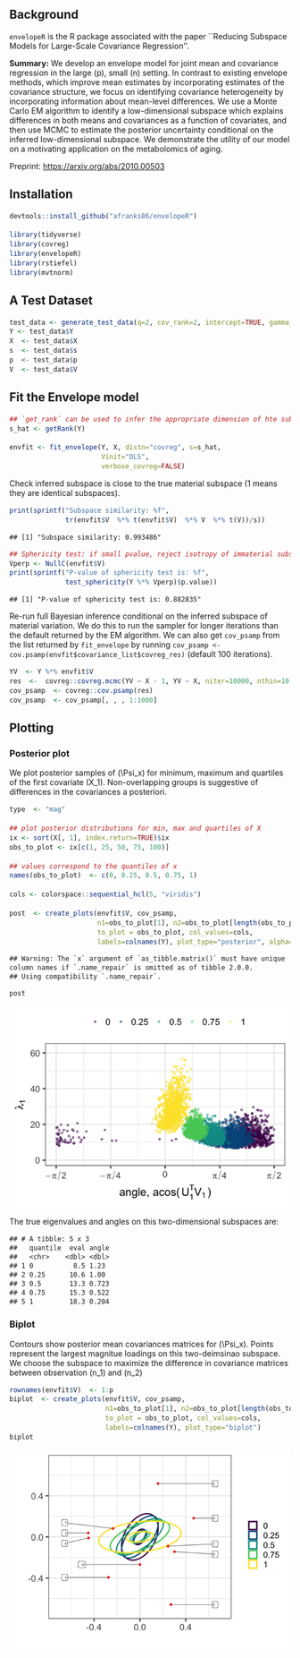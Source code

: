 
## Background

`envelopeR` is the R package associated with the paper \`\`Reducing
Subspace Models for Large-Scale Covariance Regression’’.

**Summary:** We develop an envelope model for joint mean and covariance
regression in the large \(p\), small \(n\) setting. In contrast to
existing envelope methods, which improve mean estimates by incorporating
estimates of the covariance structure, we focus on identifying
covariance heterogeneity by incorporating information about mean-level
differences. We use a Monte Carlo EM algorithm to identify a
low-dimensional subspace which explains differences in both means and
covariances as a function of covariates, and then use MCMC to estimate
the posterior uncertainty conditional on the inferred low-dimensional
subspace. We demonstrate the utility of our model on a motivating
application on the metabolomics of aging.

Preprint: <https://arxiv.org/abs/2010.00503>

## Installation

``` r
devtools::install_github("afranks86/envelopeR")

library(tidyverse)
library(covreg)
library(envelopeR)
library(rstiefel)
library(mvtnorm)
```

## A Test Dataset

``` r
test_data <- generate_test_data(q=2, cov_rank=2, intercept=TRUE, gamma_sd=1, error_sd=1, seed=4445)
Y <- test_data$Y
X  <- test_data$X
s  <- test_data$s
p  <- test_data$p
V  <- test_data$V
```

## Fit the Envelope model

``` r
## `get_rank` can be used to infer the appropriate dimension of hte subspace of material variation
s_hat <- getRank(Y)

envfit <- fit_envelope(Y, X, distn="covreg", s=s_hat,
                       Vinit="OLS",
                       verbose_covreg=FALSE)
```

Check inferred subspace is close to the true material subspace (1 means
they are identical subspaces).

``` r
print(sprintf("Subspace similarity: %f", 
              tr(envfit$V  %*% t(envfit$V)  %*% V  %*% t(V))/s))
```

    ## [1] "Subspace similarity: 0.993486"

``` r
## Sphericity test: if small pvalue, reject isotropy of immaterial subspace
Vperp <- NullC(envfit$V) 
print(sprintf("P-value of sphericity test is: %f", 
              test_sphericity(Y %*% Vperp)$p.value))
```

    ## [1] "P-value of sphericity test is: 0.882835"

Re-run full Bayesian inference conditional on the inferred subspace of
material variation. We do this to run the sampler for longer iterations
than the default returned by the EM algorithm. We can also get
`cov_psamp` from the list returned by `fit_envelope` by running
`cov_psamp <- cov.psamp(envfit$covariance_list$covreg_res)` (default 100
iterations).

``` r
YV  <- Y %*% envfit$V
res  <-  covreg::covreg.mcmc(YV ~ X - 1, YV ~ X, niter=10000, nthin=10, verb=FALSE)
cov_psamp  <- covreg::cov.psamp(res)
cov_psamp  <- cov_psamp[, , , 1:1000]
```

## Plotting

### Posterior plot

We plot posterior samples of \(\Psi_x\) for minimum, maximum and
quartiles of the first covariate \(X_1\). Non-overlapping groups is
suggestive of differences in the covariances a posteriori.

``` r
type  <- "mag"

## plot posterior distributions for min, max and quartiles of X
ix <- sort(X[, 1], index.return=TRUE)$ix
obs_to_plot <- ix[c(1, 25, 50, 75, 100)]

## values correspond to the quantiles of x
names(obs_to_plot)  <- c(0, 0.25, 0.5, 0.75, 1)

cols <- colorspace::sequential_hcl(5, "viridis")

post  <- create_plots(envfit$V, cov_psamp,
                      n1=obs_to_plot[1], n2=obs_to_plot[length(obs_to_plot)],
                      to_plot = obs_to_plot, col_values=cols,
                      labels=colnames(Y), plot_type="posterior", alpha=0.5)
```

    ## Warning: The `x` argument of `as_tibble.matrix()` must have unique column names if `.name_repair` is omitted as of tibble 2.0.0.
    ## Using compatibility `.name_repair`.

``` r
post
```

![](README_files/figure-gfm/posterior_plot-1.png)<!-- -->

The true eigenvalues and angles on this two-dimensional subspaces are:

    ## # A tibble: 5 x 3
    ##   quantile  eval angle
    ##   <chr>    <dbl> <dbl>
    ## 1 0          8.5 1.23 
    ## 2 0.25      10.6 1.00 
    ## 3 0.5       13.3 0.723
    ## 4 0.75      15.3 0.522
    ## 5 1         18.3 0.204

### Biplot

Contours show posterior mean covariances matrices for \(\Psi_x\). Points
represent the largest magnitue loadings on this two-deimsinao subspace.
We choose the subspace to maximize the difference in covariance matrices
between observation \(n_1\) and \(n_2\)

``` r
rownames(envfit$V)  <- 1:p
biplot  <- create_plots(envfit$V, cov_psamp,
                        n1=obs_to_plot[1], n2=obs_to_plot[length(obs_to_plot)],
                        to_plot = obs_to_plot, col_values=cols,
                        labels=colnames(Y), plot_type="biplot")
biplot
```

![](README_files/figure-gfm/biplot-1.png)<!-- -->
